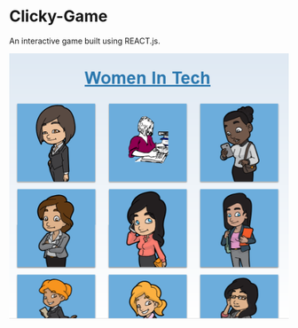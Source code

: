 # Clicky-Game
An interactive game built using REACT.js. 

![image](https://github.com/shayshae5482/Clicky-Game/blob/master/clickygame/public/images/Women%20in%20Tech1.PNG)

